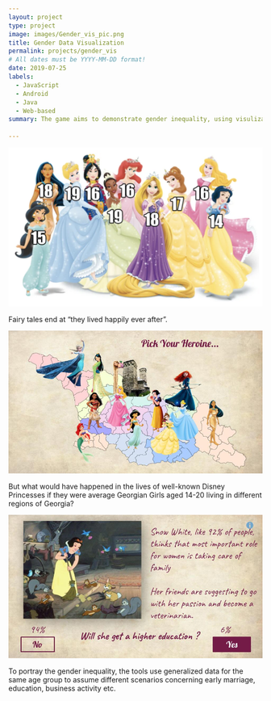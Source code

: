 ```yaml
---
layout: project
type: project
image: images/Gender_vis_pic.png
title: Gender Data Visualization
permalink: projects/gender_vis
# All dates must be YYYY-MM-DD format!
date: 2019-07-25
labels:
  - JavaScript
  - Android
  - Java
  - Web-based
summary: The game aims to demonstrate gender inequality, using visulization of gender data.

---
```


<div class="ui big rounded centered images">
  <img class="ui image" src="../images/Gender_vis_pic.png">
</div>

Fairy tales end at “they lived happily ever after”. 

<div class="ui big rounded centered images">
  <img class="ui image" src="../images/Gender_vis_1.jpg">
</div>

But what would have happened in the lives of well-known Disney Princesses if they were average Georgian Girls aged 14-20 living in different regions of Georgia? 

<div class="ui big rounded centered images">
  <img class="ui image" src="../images/Gender_vis_2.jpg">
</div>

To portray the gender inequality, the tools use generalized data for the same age group to assume different scenarios concerning early marriage, education, business activity etc.
